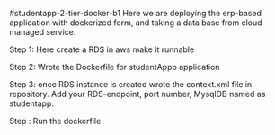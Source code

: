 #studentapp-2-tier-docker-b1
Here we are deploying the erp-based application with dockerized form, and taking a data base from cloud managed service.

Step 1: Here create a RDS in aws make it runnable

Step 2: Wrote the Dockerfile for studentAppp application

Step 3: once RDS instance is created wrote the context.xml file in repository. Add your RDS-endpoint, port number, MysqlDB named as studentapp.

Step : Run the dockerfile